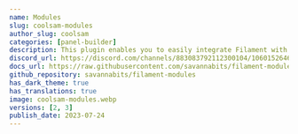 ```yaml
---
name: Modules
slug: coolsam-modules
author_slug: coolsam
categories: [panel-builder]
description: This plugin enables you to easily integrate Filament with your Laravel Modular app powered by nwidart/laravel-modules. Host all your panel's code autonomously in your module!
discord_url: https://discord.com/channels/883083792112300104/1060152646113185852
docs_url: https://raw.githubusercontent.com/savannabits/filament-modules/3.x/README.md
github_repository: savannabits/filament-modules
has_dark_theme: true
has_translations: true
image: coolsam-modules.webp
versions: [2, 3]
publish_date: 2023-07-24
---
```

